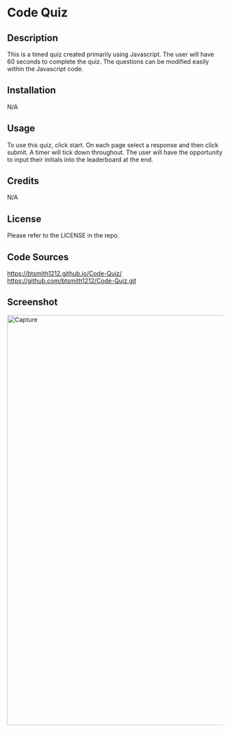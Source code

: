 # Code Quiz
## Description

This is a timed quiz created primarily using Javascript. The user will have 60 seconds to complete the quiz. The questions can be modified easily within the Javascript code. 

## Installation

N/A

## Usage

To use this quiz, click start. On each page select a response and then click submit. A timer will tick down throughout. The user will have the opportunity to input their initials into the leaderboard at the end.

## Credits

N/A

## License

Please refer to the LICENSE in the repo.

## Code Sources
https://btsmith1212.github.io/Code-Quiz/
https://github.com/btsmith1212/Code-Quiz.git

## Screenshot
<img width="958" alt="Capture" src="https://github.com/btsmith1212/Code-Quiz/assets/135077506/80ff5f39-d117-4eb9-9f85-41ce2dc673af">



